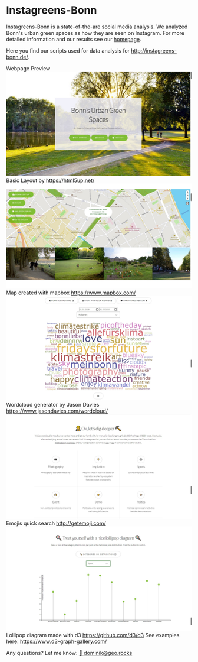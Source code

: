 # Instagreens-Bonn
Instagreens-Bonn is a state-of-the-are social media analysis. We analyzed Bonn's urban green spaces as how they are seen on Instagram. 
For more detailed information and our results see our [homepage](http://instagreens-bonn.de/).

Here you find our scripts used for data analysis for http://instagreens-bonn.de/.

Webpage Preview
![](screenshots/1.jpg?raw=true)
Basic Layout by https://html5up.net/
![](screenshots/2.jpg?raw=true)
Map created with mapbox https://www.mapbox.com/
![](screenshots/3.jpg?raw=true)
Wordcloud generator by Jason Davies https://www.jasondavies.com/wordcloud/
![](screenshots/4.jpg?raw=true)
Emojis quick search http://getemoji.com/
![](screenshots/5.jpg?raw=true)
Lollipop diagram made with d3 https://github.com/d3/d3 See examples here: https://www.d3-graph-gallery.com/

Any questions? Let me know: [📧 dominik@geo.rocks](dominik@geo.rocks) 
